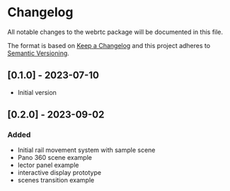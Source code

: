 # Changelog
All notable changes to the webrtc package will be documented in this file.

The format is based on [Keep a Changelog](http://keepachangelog.com/en/1.0.0/)
and this project adheres to [Semantic Versioning](http://semver.org/spec/v2.0.0.html).

## [0.1.0] - 2023-07-10

- Initial version

## [0.2.0] - 2023-09-02

### Added

- Initial rail movement system with sample scene
- Pano 360 scene example
- lector panel example
- interactive display prototype
- scenes transition example